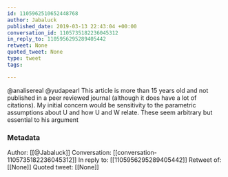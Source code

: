 ```yaml
---
id: 1105962510652448768
author: Jabaluck
published_date: 2019-03-13 22:43:04 +00:00
conversation_id: 1105735182236045312
in_reply_to: 1105956295289405442
retweet: None
quoted_tweet: None
type: tweet
tags:

---
```


@analisereal @yudapearl This article is more than 15 years old and not published in a peer reviewed journal (although it does have a lot of citations). My initial concern would be sensitivity to the parametric assumptions about U and how U and W relate. These seem arbitrary but essential to his argument

### Metadata

Author: [[@Jabaluck]]
Conversation: [[conversation-1105735182236045312]]
In reply to: [[1105956295289405442]]
Retweet of: [[None]]
Quoted tweet: [[None]]
